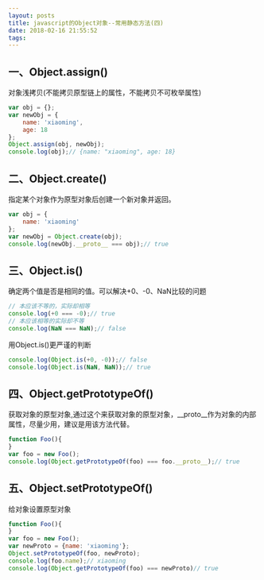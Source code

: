 ```yaml
---
layout: posts
title: javascript的Object对象--常用静态方法(四)
date: 2018-02-16 21:55:52
tags:
---
```

## 一、Object.assign()
对象浅拷贝(不能拷贝原型链上的属性，不能拷贝不可枚举属性)
```javascript
var obj = {};
var newObj = {
    name: 'xiaoming',
    age: 18
};
Object.assign(obj, newObj);
console.log(obj);// {name: "xiaoming", age: 18}
```
<!-- more -->

## 二、Object.create()
指定某个对象作为原型对象后创建一个新对象并返回。
```javascript
var obj = {
    name: 'xiaoming'
};
var newObj = Object.create(obj);
console.log(newObj.__proto__ === obj);// true
```
## 三、Object.is()
确定两个值是否是相同的值。可以解决+0、-0、NaN比较的问题
```javascript
// 本应该不等的，实际却相等
console.log(+0 === -0);// true
// 本应该相等的实际却不等
console.log(NaN === NaN);// false
``` 
用Object.is()更严谨的判断
```javascript
console.log(Object.is(+0, -0));// false
console.log(Object.is(NaN, NaN));// true
``` 
## 四、Object.getPrototypeOf()
获取对象的原型对象,通过这个来获取对象的原型对象，\_\_proto\_\_作为对象的内部属性，尽量少用，建议是用该方法代替。
```javascript
function Foo(){
}
var foo = new Foo();
console.log(Object.getPrototypeOf(foo) === foo.__proto__);// true
``` 
## 五、Object.setPrototypeOf()
给对象设置原型对象
```javascript
function Foo(){
}
var foo = new Foo();
var newProto = {name: 'xiaoming'};
Object.setPrototypeOf(foo, newProto);
console.log(foo.name);// xiaoming
console.log(Object.getPrototypeOf(foo) === newProto)// true
``` 